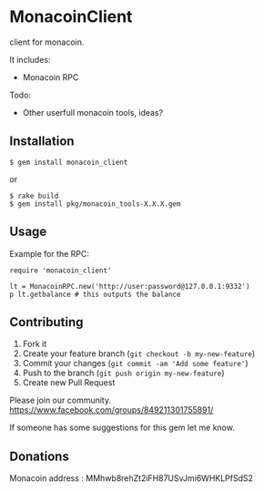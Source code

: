 # MonacoinClient

client for monacoin.

It includes:

- Monacoin RPC

Todo:

- Other userfull monacoin tools, ideas?

## Installation

    $ gem install monacoin_client

or

    $ rake build
    $ gem install pkg/monacoin_tools-X.X.X.gem

## Usage

Example for the RPC:

```
require 'monacoin_client'

lt = MonacoinRPC.new('http://user:password@127.0.0.1:9332')
p lt.getbalance # this outputs the balance
```

## Contributing

1. Fork it
2. Create your feature branch (`git checkout -b my-new-feature`)
3. Commit your changes (`git commit -am 'Add some feature'`)
4. Push to the branch (`git push origin my-new-feature`)
5. Create new Pull Request

Please join our community. https://www.facebook.com/groups/849211301755891/

If someone has some suggestions for this gem let me know.

## Donations

Monacoin address : MMhwb8rehZt2iFH87USvJmi6WHKLPfSdS2
